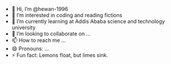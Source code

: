 - 👋 Hi, I’m @hewan-1996
- 👀 I’m interested in coding and reading fictions
- 🌱 I’m currently learning at Addis Ababa science and technology university
- 💞️ I’m looking to collaborate on ...
- 📫 How to reach me ...
- 😄 Pronouns: ...
- ⚡ Fun fact: Lemons float, but limes sink.

<!---
hewan-1996/hewan-1996 is a ✨ special ✨ repository because its `README.md` (this file) appears on your GitHub profile.
You can click the Preview link to take a look at your changes.
--->
